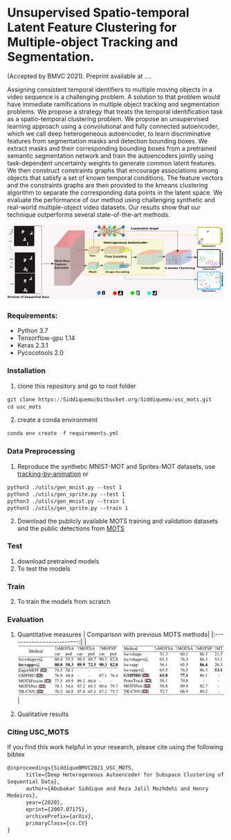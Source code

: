 # Unsupervised Spatio-temporal Latent Feature Clustering for Multiple-object Tracking and Segmentation.
(Accepted by BMVC 2021). Preprint available at ....

Assigning consistent temporal identifiers to multiple moving objects in a video sequence is a challenging problem. A solution to that problem would have immediate ramifications in multiple object tracking and segmentation problems. We propose a strategy that treats the temporal identification task as a spatio-temporal clustering problem. We propose an unsupervised learning approach using a convolutional and fully connected autoencoder, which we call deep heterogeneous autoencoder, to learn discriminative features from segmentation masks and detection bounding boxes. We extract masks and their corresponding bounding boxes from a pretrained semantic segmentation network and train the autoencoders jointly using task-dependent uncertainty weights to generate common latent features. We then construct constraints graphs that encourage associations among objects that satisfy a set of known temporal conditions. The feature vectors and the constraints graphs are then provided to the kmeans clustering algorithm to separate the corresponding data points in the latent space. We evaluate the performance of our method using challenging synthetic and real-world multiple-object video datasets. Our results show that our technique outperforms several state-of-the-art methods.

![model_diagramv1](images/model_diagramv1.PNG)
### Requirements: ###
* Python 3.7 
* Tensorflow-gpu 1.14
* Keras 2.3.1
* Pycocotools 2.0

### Installation ###

1. clone this repository and go to root folder
```python
git clone https://Siddiquemu@bitbucket.org/Siddiquemu/usc_mots.git
cd usc_mots
```
2. create a conda environment
```python
conda env create -f requirements.yml
```
### Data Preprocessing ###
1. Reproduce the synthetic MNIST-MOT and Sprites-MOT datasets, use [tracking-by-animation](https://github.com/zhen-he/tracking-by-animation.git) or
```shell
python3 ./utils/gen_mnist.py --test 1
python3 ./utils/gen_sprite.py --test 1
python3 ./utils/gen_mnist.py --train 1
python3 ./utils/gen_sprite.py --train 1
```
2. Download the publicly available MOTS training and validation datasets and the public detections from [MOTS](https://www.vision.rwth-aachen.de/page/mots) 

### Test ###
1. download pretrained models
2. To test the models

### Train ###
2. To train the models from scratch

### Evaluation ###

1. Quantitative measures
| Comparison with previous MOTS methods|
|:-------------------------:|
|![](./images/usc_mots_eval.png)  |

2. Qualitative results


### Citing USC_MOTS ###

If you find this work helpful in your research, please cite using the following bibtex
```
@inproceedings{SiddiqueBMVC2021_USC_MOTS,
      title={Deep Heterogeneous Autoencoder for Subspace Clustering of Sequential Data}, 
      author={Abubakar Siddique and Reza Jalil Mozhdehi and Henry Medeiros},
      year={2020},
      eprint={2007.07175},
      archivePrefix={arXiv},
      primaryClass={cs.CV}
}
```
